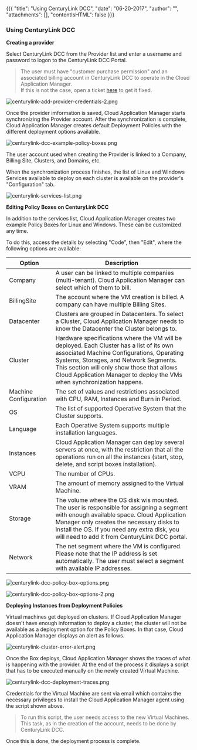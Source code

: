 {{{
"title": "Using CenturyLink DCC",
"date": "06-20-2017",
"author": "",
"attachments": [],
"contentIsHTML": false
}}}

### Using CenturyLink DCC

**Creating a provider**

Select CenturyLink DCC from the Provider list and enter a username and password to logon to the CenturyLink DCC Portal.

> The user must have "customer purchase permission" and an associated billing account in CenturyLink DCC to operate in the Cloud Application Manager.<br>
> If this is not the case, open a ticket [here](https://savvisstation.savvis.com) to get it fixed.<br>

![centurylink-add-provider-credentials-2.png](../../images/cloud-application-manager/centurylink-add-provider-credentials-2.png)

Once the provider imformation is saved, Cloud Application Manager starts synchronizing the Provider account. After the synchronization is complete, Cloud Application Manager creates default Deployment Policies with the different deployment options available.

![centurylink-dcc-example-policy-boxes.png](../../images/cloud-application-manager/centurylink-dcc-example-policy-boxes.png)

The user account used when creating the Provider is linked to a Company, Billing Site, Clusters, and Domains, etc.

When the synchronization process finishes, the list of Linux and Windows Services available to deploy on each cluster is available on the provider's "Configuration" tab.

![centurylink-services-list.png](../../images/cloud-application-manager/centurylink-services-list.png)

**Editing Policy Boxes on CenturyLink DCC**

In addition to the services list, Cloud Application Manager creates two example Policy Boxes for Linux and Windows. These can be customized any time.

To do this, access the details by selecting "Code", then "Edit", where the following options are available:

| Option | Description |
|--------|-------------|
| Company | A user can be linked to multiple companies (multi-tenant). Cloud Application Manager can select which of them to bill. |
| BillingSite |	The account where the VM creation is billed. A company can have multiple Billing Sites. |
| Datacenter | Clusters are grouped in Datacenters. To select a Cluster, Cloud Application Manager needs to know the Datacenter the Cluster belongs to. |
| Cluster |	Hardware specifications where the VM will be deployed. Each Cluster has a list of its own associated Machine Configurations, Operating Systems, Storages, and Network Segments. This section will only show those that allows Cloud Application Manager to deploy the VMs when synchronization happens. |
| Machine Configuration | The set of values and restrictions associated with CPU, RAM, Instances and Burn in Period. |
| OS | The list of supported Operative System that the Cluster supports. |
| Language | Each Operative System supports multiple installation languages. |
| Instances | Cloud Application Manager can deploy several servers at once, with the restriction that all the operations run on all the instances (start, stop, delete, and script boxes installation). |
| VCPU | The number of CPUs. |
| VRAM | The amount of memory assigned to the Virtual Machine. |
| Storage | The volume where the OS disk wis mounted. The user is responsible for assigning a segment with enough available space. Cloud Application Manager only creates the necessary disks to install the OS. If you need any extra disk, you will need to add it from CenturyLink DCC portal. |
| Network | The net segment where the VM is configured. Please note that the IP address is set automatically. The user must select a segment with available IP addresses. |

![centurylink-dcc-policy-box-options.png](../../images/cloud-application-manager/centurylink-dcc-policy-box-options.png)

![centurylink-dcc-policy-box-options-2.png](../../images/cloud-application-manager/centurylink-dcc-policy-box-options-2.png)

**Deploying Instances from Deployment Policies**

Virtual machines get deployed on clusters. If Cloud Application Manager doesn't have enough information to deploy a cluster, the cluster will not be available as a deployment option for the Policy Boxes. In that case, Cloud Application Manager displays an alert as follows.

![centurylink-cluster-error-alert.png](../../images/cloud-application-manager/centurylink-cluster-error-alert.png)

Once the Box deploys, Cloud Application Manager shows the traces of what is happening with the provider. At the end of the process it displays a script that has to be executed manually on the newly created Virtual Machine.

![centurylink-dcc-deployment-traces.png](../../images/cloud-application-manager/centurylink-dcc-deployment-traces.png)

Credentials for the Virtual Machine are sent via email which contains the necessary privileges to install the Cloud Application Manager agent using the script shown above.

> To run this script, the user needs access to the new Virtual Machines. This task, as in the creation of the account, needs to be done by CenturyLink DCC.<br>

Once this is done, the deployment process is complete.
